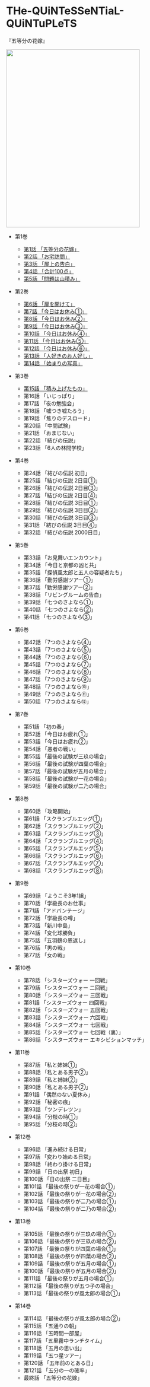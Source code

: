 # THe-QUiNTeSSeNTiaL-QUiNTuPLeTS

『五等分の花嫁』

<image src=https://user-images.githubusercontent.com/3541096/80665775-59f33680-8ad5-11ea-9e93-3a998e197db7.png width=360 height=480>


- 第1巻

  - [第1話 「五等分の花嫁」](https://github.com/kako-jun/THe-QUiNTeSSeNTiaL-QUiNTuPLeTS/wiki/%E7%AC%AC1%E8%A9%B1-%E3%80%8C%E4%BA%94%E7%AD%89%E5%88%86%E3%81%AE%E8%8A%B1%E5%AB%81%E3%80%8D)
  - [第2話 「お宅訪問」](https://github.com/kako-jun/THe-QUiNTeSSeNTiaL-QUiNTuPLeTS/wiki/%E7%AC%AC2%E8%A9%B1-%E3%80%8C%E3%81%8A%E5%AE%85%E8%A8%AA%E5%95%8F%E3%80%8D)
  - [第3話 「屋上の告白」](https://github.com/kako-jun/THe-QUiNTeSSeNTiaL-QUiNTuPLeTS/wiki/%E7%AC%AC3%E8%A9%B1-%E3%80%8C%E5%B1%8B%E4%B8%8A%E3%81%AE%E5%91%8A%E7%99%BD%E3%80%8D)
  - [第4話 「合計100点」](https://github.com/kako-jun/THe-QUiNTeSSeNTiaL-QUiNTuPLeTS/wiki/%E7%AC%AC4%E8%A9%B1-%E3%80%8C%E5%90%88%E8%A8%88100%E7%82%B9%E3%80%8D)
  - [第5話 「問題は山積み」](https://github.com/kako-jun/THe-QUiNTeSSeNTiaL-QUiNTuPLeTS/wiki/%E7%AC%AC5%E8%A9%B1-%E3%80%8C%E5%95%8F%E9%A1%8C%E3%81%AF%E5%B1%B1%E7%A9%8D%E3%81%BF%E3%80%8D)

- 第2巻

  - [第6話 「扉を開けて」](https://github.com/kako-jun/THe-QUiNTeSSeNTiaL-QUiNTuPLeTS/wiki/%E7%AC%AC6%E8%A9%B1-%E3%80%8C%E6%89%89%E3%82%92%E9%96%8B%E3%81%91%E3%81%A6%E3%80%8D)
  - [第7話 「今日はお休み①」](https://github.com/kako-jun/THe-QUiNTeSSeNTiaL-QUiNTuPLeTS/wiki/%E7%AC%AC7%E8%A9%B1-%E3%80%8C%E4%BB%8A%E6%97%A5%E3%81%AF%E3%81%8A%E4%BC%91%E3%81%BF%E2%91%A0%E3%80%8D)
  - [第8話 「今日はお休み②」](https://github.com/kako-jun/THe-QUiNTeSSeNTiaL-QUiNTuPLeTS/wiki/%E7%AC%AC8%E8%A9%B1-%E3%80%8C%E4%BB%8A%E6%97%A5%E3%81%AF%E3%81%8A%E4%BC%91%E3%81%BF%E2%91%A1%E3%80%8D)
  - [第9話 「今日はお休み③」](https://github.com/kako-jun/THe-QUiNTeSSeNTiaL-QUiNTuPLeTS/wiki/%E7%AC%AC9%E8%A9%B1-%E3%80%8C%E4%BB%8A%E6%97%A5%E3%81%AF%E3%81%8A%E4%BC%91%E3%81%BF%E2%91%A2%E3%80%8D)
  - [第10話 「今日はお休み④」](https://github.com/kako-jun/THe-QUiNTeSSeNTiaL-QUiNTuPLeTS/wiki/%E7%AC%AC10%E8%A9%B1-%E3%80%8C%E4%BB%8A%E6%97%A5%E3%81%AF%E3%81%8A%E4%BC%91%E3%81%BF%E2%91%A3%E3%80%8D)
  - [第11話 「今日はお休み⑤」](https://github.com/kako-jun/THe-QUiNTeSSeNTiaL-QUiNTuPLeTS/wiki/%E7%AC%AC11%E8%A9%B1-%E3%80%8C%E4%BB%8A%E6%97%A5%E3%81%AF%E3%81%8A%E4%BC%91%E3%81%BF%E2%91%A4%E3%80%8D)
  - [第12話 「今日はお休み⑥」](https://github.com/kako-jun/THe-QUiNTeSSeNTiaL-QUiNTuPLeTS/wiki/%E7%AC%AC12%E8%A9%B1-%E3%80%8C%E4%BB%8A%E6%97%A5%E3%81%AF%E3%81%8A%E4%BC%91%E3%81%BF%E2%91%A5%E3%80%8D)
  - [第13話 「人好きのお人好し」](https://github.com/kako-jun/THe-QUiNTeSSeNTiaL-QUiNTuPLeTS/wiki/%E7%AC%AC13%E8%A9%B1-%E3%80%8C%E4%BA%BA%E5%A5%BD%E3%81%8D%E3%81%AE%E3%81%8A%E4%BA%BA%E5%A5%BD%E3%81%97%E3%80%8D)
  - [第14話 「始まりの写真」](https://github.com/kako-jun/THe-QUiNTeSSeNTiaL-QUiNTuPLeTS/wiki/%E7%AC%AC14%E8%A9%B1-%E3%80%8C%E5%A7%8B%E3%81%BE%E3%82%8A%E3%81%AE%E5%86%99%E7%9C%9F%E3%80%8D)

- 第3巻

  - [第15話 「積み上げたもの」](https://github.com/kako-jun/THe-QUiNTeSSeNTiaL-QUiNTuPLeTS/wiki/%E7%AC%AC15%E8%A9%B1-%E3%80%8C%E7%A9%8D%E3%81%BF%E4%B8%8A%E3%81%92%E3%81%9F%E3%82%82%E3%81%AE%E3%80%8D)
  - 第16話 「いじっぱり」
  - 第17話 「夜の勉強会」
  - 第18話 「嘘つき嘘たろう」
  - 第19話 「焦りのデスロード」
  - 第20話 「中間試験」
  - 第21話 「おまじない」
  - 第22話 「結びの伝説」
  - 第23話 「6人の林間学校」
  
- 第4巻

  - 第24話 「結びの伝説 初日」
  - 第25話 「結びの伝説 2日目①」
  - 第26話 「結びの伝説 2日目③」
  - 第27話 「結びの伝説 2日目④」
  - 第28話 「結びの伝説 3日目①」
  - 第29話 「結びの伝説 3日目②」
  - 第30話 「結びの伝説 3日目③」
  - 第31話 「結びの伝説 3日目④」
  - 第32話 「結びの伝説 2000日目」
  
- 第5巻

  - 第33話 「お見舞いエンカウント」
  - 第34話 「今日と京都の凶と共」
  - 第35話 「探偵風太郎と五人の容疑者たち」
  - 第36話 「勤労感謝ツアー①」
  - 第37話 「勤労感謝ツアー②」
  - 第38話 「リビングルームの告白」
  - 第39話 「七つのさよなら①」
  - 第40話 「七つのさよなら②」
  - 第41話 「七つのさよなら③」
  
- 第6巻

  - 第42話 「7つのさよなら④」
  - 第43話 「7つのさよなら⑤」
  - 第44話 「7つのさよなら⑥」
  - 第45話 「7つのさよなら⑦」
  - 第46話 「7つのさよなら⑧」
  - 第47話 「7つのさよなら⑨」
  - 第48話 「7つのさよなら⑩」
  - 第49話 「7つのさよなら⑪」
  - 第50話 「7つのさよなら⑫」
  
- 第7巻

  - 第51話 「初の春」
  - 第52話 「今日はお疲れ①」
  - 第53話 「今日はお疲れ②」
  - 第54話 「愚者の戦い」
  - 第55話 「最後の試験が三玖の場合」
  - 第56話 「最後の試験が四葉の場合」
  - 第57話 「最後の試験が五月の場合」
  - 第58話 「最後の試験が一花の場合」
  - 第59話 「最後の試験が二乃の場合」
  
- 第8巻

  - 第60話 「攻略開始」
  - 第61話 「スクランブルエッグ①」
  - 第62話 「スクランブルエッグ②」
  - 第63話 「スクランブルエッグ③」
  - 第64話 「スクランブルエッグ④」
  - 第65話 「スクランブルエッグ⑤」
  - 第66話 「スクランブルエッグ⑥」
  - 第67話 「スクランブルエッグ⑦」
  - 第68話 「スクランブルエッグ⑧」
  
- 第9巻

  - 第69話 「ようこそ3年1組」
  - 第70話 「学級長のお仕事」
  - 第71話 「アドバンテージ」
  - 第72話 「学級長の噂」
  - 第73話 「新川中島」
  - 第74話 「変化球勝負」
  - 第75話 「五羽鶴の恩返し」
  - 第76話 「男の戦」
  - 第77話 「女の戦」
  
- 第10巻

  - 第78話 「シスターズウォー 一回戦」
  - 第79話 「シスターズウォー 二回戦」
  - 第80話 「シスターズウォー 三回戦」
  - 第81話 「シスターズウォー 四回戦」
  - 第82話 「シスターズウォー 五回戦」
  - 第83話 「シスターズウォー 六回戦」
  - 第84話 「シスターズウォー 七回戦」
  - 第85話 「シスターズウォー 七回戦（裏）」
  - 第86話 「シスターズウォー エキシビションマッチ」
  
- 第11巻

  - 第87話 「私と姉妹①」
  - 第88話 「私とある男子②」
  - 第89話 「私と姉妹②」
  - 第90話 「私とある男子②」
  - 第91話 「偶然のない夏休み」
  - 第92話 「秘密の痕」
  - 第93話 「ツンデレツン」
  - 第94話 「分枝の時①」
  - 第95話 「分枝の時②」
  
- 第12巻

  - 第96話 「進み続ける日常」
  - 第97話 「変わり始める日常」
  - 第98話 「終わり掛ける日常」
  - 第99話 「日の出祭 初日」
  - 第100話 「日の出祭 二日目」
  - 第101話 「最後の祭りが一花の場合①」
  - 第102話 「最後の祭りが一花の場合②」
  - 第103話 「最後の祭りが二乃の場合①」
  - 第104話 「最後の祭りが二乃の場合②」
  
- 第13巻

  - 第105話 「最後の祭りが三玖の場合①」
  - 第106話 「最後の祭りが三玖の場合②」
  - 第107話 「最後の祭りが四葉の場合①」
  - 第108話 「最後の祭りが四葉の場合②」
  - 第109話 「最後の祭りが五月の場合①」
  - 第100話 「最後の祭りが五月の場合②」
  - 第111話 「最後の祭りが五月の場合①」
  - 第112話 「最後の祭りが五つ子の場合」
  - 第113話 「最後の祭りが風太郎の場合①」
  
- 第14巻

  - 第114話 「最後の祭りが風太郎の場合②」
  - 第115話 「五通りの朝」
  - 第116話 「五時間一部屋」
  - 第117話 「五里霧中ランチタイム」
  - 第118話 「五月の思い出」
  - 第119話 「五つ星ツアー」
  - 第120話 「五年前のとある日」
  - 第121話 「五分の一の確率」
  - 最終話 「五等分の花嫁」
